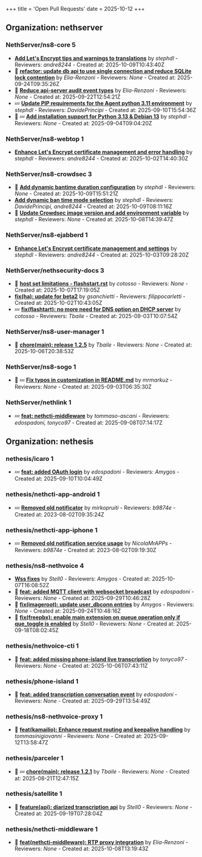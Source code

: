 +++
title = 'Open Pull Requests'
date = 2025-10-12
+++

## Organization: nethserver

### NethServer/ns8-core 5 

-   **[Add Let's Encrypt tips and warnings to translations](https://github.com/NethServer/ns8-core/pull/955)** by *stephdl* - Reviewers: *andre8244* - Created at: 2025-10-09T10:43:40Z
- :eyes:  **[refactor: update db api to use single connection and reduce SQLite lock contention](https://github.com/NethServer/ns8-core/pull/942)** by *Elia-Renzoni* - Reviewers: *None* - Created at: 2025-09-24T09:35:26Z
- :eyes:  **[Reduce api-server audit event types](https://github.com/NethServer/ns8-core/pull/940)** by *Elia-Renzoni* - Reviewers: *None* - Created at: 2025-09-22T12:54:21Z
-  :zzz: **[Update PIP requirements for the Agent python 3.11 environment](https://github.com/NethServer/ns8-core/pull/934)** by *stephdl* - Reviewers: *DavidePrincipi* - Created at: 2025-09-10T15:54:36Z
- :eyes: :zzz: **[Add installation support for Python 3.13 & Debian 13](https://github.com/NethServer/ns8-core/pull/930)** by *stephdl* - Reviewers: *None* - Created at: 2025-09-04T09:04:20Z

### NethServer/ns8-webtop 1 

-   **[Enhance Let's Encrypt certificate management and error handling](https://github.com/NethServer/ns8-webtop/pull/157)** by *stephdl* - Reviewers: *andre8244* - Created at: 2025-10-02T14:40:30Z

### NethServer/ns8-crowdsec 3 

- :eyes:  **[Add dynamic bantime duration configuration](https://github.com/NethServer/ns8-crowdsec/pull/103)** by *stephdl* - Reviewers: *None* - Created at: 2025-10-09T15:51:21Z
-   **[Add dynamic ban time mode selection](https://github.com/NethServer/ns8-crowdsec/pull/102)** by *stephdl* - Reviewers: *DavidePrincipi, andre8244* - Created at: 2025-10-09T08:11:16Z
- :eyes:  **[Update Crowdsec image version and add environment variable](https://github.com/NethServer/ns8-crowdsec/pull/100)** by *stephdl* - Reviewers: *None* - Created at: 2025-10-08T14:39:47Z

### NethServer/ns8-ejabberd 1 

-   **[Enhance Let's Encrypt certificate management and settings](https://github.com/NethServer/ns8-ejabberd/pull/70)** by *stephdl* - Reviewers: *andre8244* - Created at: 2025-10-03T09:28:20Z

### NethServer/nethsecurity-docs 3 

- :eyes:  **[host set limitations -  flashstart.rst](https://github.com/NethServer/nethsecurity-docs/pull/211)** by *cotosso* - Reviewers: *None* - Created at: 2025-10-07T17:19:05Z
-   **[fix(ha): update for beta2](https://github.com/NethServer/nethsecurity-docs/pull/208)** by *gsanchietti* - Reviewers: *filippocarletti* - Created at: 2025-10-02T10:43:05Z
-  :zzz: **[fix(flashtart): no more need for DNS option on DHCP server](https://github.com/NethServer/nethsecurity-docs/pull/204)** by *cotosso* - Reviewers: *Tbaile* - Created at: 2025-09-03T10:07:54Z

### NethServer/ns8-user-manager 1 

- :eyes:  **[chore(main): release 1.2.5](https://github.com/NethServer/ns8-user-manager/pull/134)** by *Tbaile* - Reviewers: *None* - Created at: 2025-10-06T20:38:53Z

### NethServer/ns8-sogo 1 

- :eyes: :zzz: **[Fix typos in customization in README.md](https://github.com/NethServer/ns8-sogo/pull/44)** by *mrmarkuz* - Reviewers: *None* - Created at: 2025-09-03T06:35:30Z

### NethServer/nethlink 1 

-  :zzz: **[feat: nethcti-middleware](https://github.com/NethServer/nethlink/pull/72)** by *tommaso-ascani* - Reviewers: *edospadoni, tonyco97* - Created at: 2025-09-08T07:14:17Z

## Organization: nethesis

### nethesis/icaro 1 

-  :zzz: **[feat: added OAuth login](https://github.com/nethesis/icaro/pull/200)** by *edospadoni* - Reviewers: *Amygos* - Created at: 2025-09-10T10:04:49Z

### nethesis/nethcti-app-android 1 

-  :zzz: **[Removed old notificator](https://github.com/nethesis/nethcti-app-android/pull/30)** by *mirkopruiti* - Reviewers: *b9874e* - Created at: 2023-08-02T09:35:24Z

### nethesis/nethcti-app-iphone 1 

-  :zzz: **[Removed old notification service usage](https://github.com/nethesis/nethcti-app-iphone/pull/37)** by *NicolaMrAPPs* - Reviewers: *b9874e* - Created at: 2023-08-02T09:19:30Z

### nethesis/ns8-nethvoice 4 

-   **[Wss fixes](https://github.com/nethesis/ns8-nethvoice/pull/555)** by *Stell0* - Reviewers: *Amygos* - Created at: 2025-10-07T16:08:52Z
- :eyes:  **[feat: added MQTT client with websocket broadcast](https://github.com/nethesis/ns8-nethvoice/pull/552)** by *edospadoni* - Reviewers: *None* - Created at: 2025-09-29T10:46:28Z
- :eyes:  **[fix(imageroot): update user_dbconn entries](https://github.com/nethesis/ns8-nethvoice/pull/549)** by *Amygos* - Reviewers: *None* - Created at: 2025-09-24T10:48:16Z
- :eyes:  **[fix(freepbx): enable main extension on queue operation only if que_toggle is enabled](https://github.com/nethesis/ns8-nethvoice/pull/547)** by *Stell0* - Reviewers: *None* - Created at: 2025-09-18T08:02:45Z

### nethesis/nethvoice-cti 1 

- :eyes:  **[feat: added missing phone-island live transcription](https://github.com/nethesis/nethvoice-cti/pull/338)** by *tonyco97* - Reviewers: *None* - Created at: 2025-10-06T07:43:11Z

### nethesis/phone-island 1 

- :eyes:  **[feat: added transcription conversation event](https://github.com/nethesis/phone-island/pull/115)** by *edospadoni* - Reviewers: *None* - Created at: 2025-09-29T13:54:49Z

### nethesis/ns8-nethvoice-proxy 1 

- :eyes:  **[feat(kamailio): Enhance request routing and keepalive handling](https://github.com/nethesis/ns8-nethvoice-proxy/pull/85)** by *tommasinigiovanni* - Reviewers: *None* - Created at: 2025-09-12T13:58:47Z

### nethesis/parceler 1 

- :eyes: :zzz: **[chore(main): release 1.2.1](https://github.com/nethesis/parceler/pull/105)** by *Tbaile* - Reviewers: *None* - Created at: 2025-08-21T12:47:15Z

### nethesis/satellite 1 

- :eyes:  **[feature(api): diarized transcription api](https://github.com/nethesis/satellite/pull/4)** by *Stell0* - Reviewers: *None* - Created at: 2025-09-19T07:28:04Z

### nethesis/nethcti-middleware 1 

- :eyes:  **[feat(nethcti-middleware): RTP proxy integration](https://github.com/nethesis/nethcti-middleware/pull/4)** by *Elia-Renzoni* - Reviewers: *None* - Created at: 2025-10-08T13:19:43Z


